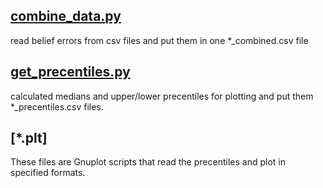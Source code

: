 ## [combine_data.py](combine_data.py)
read belief errors from csv files and put them in one *_combined.csv file 

## [get_precentiles.py](get_precentiles.py)
calculated medians and upper/lower precentiles for plotting and put them *_precentiles.csv files.

## [*.plt]
These files are Gnuplot scripts that read the precentiles and plot in specified formats. 



